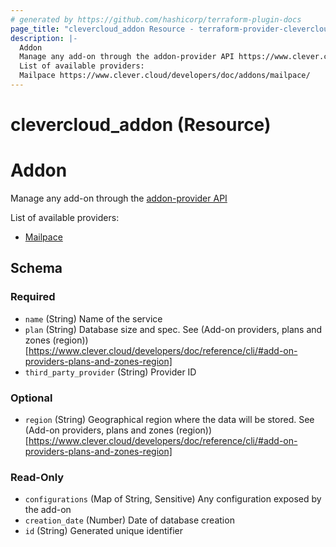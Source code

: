 ```yaml
---
# generated by https://github.com/hashicorp/terraform-plugin-docs
page_title: "clevercloud_addon Resource - terraform-provider-clevercloud"
description: |-
  Addon
  Manage any add-on through the addon-provider API https://www.clever.cloud/developers/doc/marketplace/#add-on-provider-requests
  List of available providers:
  Mailpace https://www.clever.cloud/developers/doc/addons/mailpace/
---
```


# clevercloud_addon (Resource)

# Addon

Manage any add-on through the [addon-provider API](https://www.clever.cloud/developers/doc/marketplace/#add-on-provider-requests)


List of available providers:

* [Mailpace](https://www.clever.cloud/developers/doc/addons/mailpace/)



<!-- schema generated by tfplugindocs -->
## Schema

### Required

- `name` (String) Name of the service
- `plan` (String) Database size and spec. See (Add-on providers, plans and zones (region))[https://www.clever.cloud/developers/doc/reference/cli/#add-on-providers-plans-and-zones-region]
- `third_party_provider` (String) Provider ID

### Optional

- `region` (String) Geographical region where the data will be stored. See (Add-on providers, plans and zones (region))[https://www.clever.cloud/developers/doc/reference/cli/#add-on-providers-plans-and-zones-region]

### Read-Only

- `configurations` (Map of String, Sensitive) Any configuration exposed by the add-on
- `creation_date` (Number) Date of database creation
- `id` (String) Generated unique identifier
